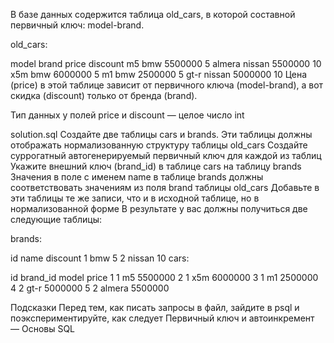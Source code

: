 В базе данных содержится таблица old_cars, в которой составной первичный ключ: model-brand.

old_cars:

model	brand	price	discount
m5	bmw	5500000	5
almera	nissan	5500000	10
x5m	bmw	6000000	5
m1	bmw	2500000	5
gt-r	nissan	5000000	10
Цена (price) в этой таблице зависит от первичного ключа (model-brand), а вот скидка (discount) только от бренда (brand).

Тип данных у полей price и discount — целое число int

solution.sql
Создайте две таблицы cars и brands. Эти таблицы должны отображать нормализованную структуру таблицы old_cars
Создайте суррогатный автогенерируемый первичный ключ для каждой из таблиц
Укажите внешний ключ (brand_id) в таблице cars на таблицу brands
Значения в поле с именем name в таблице brands должны соответствовать значениям из поля brand таблицы old_cars
Добавьте в эти таблицы те же записи, что и в исходной таблице, но в нормализованной форме
В результате у вас должны получиться две следующие таблицы:

brands:

id	name	discount
1	bmw	5
2	nissan	10
cars:

id	brand_id	model	price
1	1	m5	5500000
2	1	x5m	6000000
3	1	m1	2500000
4	2	gt-r	5000000
5	2	almera	5500000

Подсказки
Перед тем, как писать запросы в файл, зайдите в psql и поэкспериментируйте, как следует
Первичный ключ и автоинкремент — Основы SQL